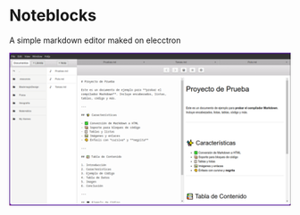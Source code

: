 # Noteblocks

A simple markdown editor maked on elecctron

![screenshot](screenshots/2025-04-21-18-29-30.png)